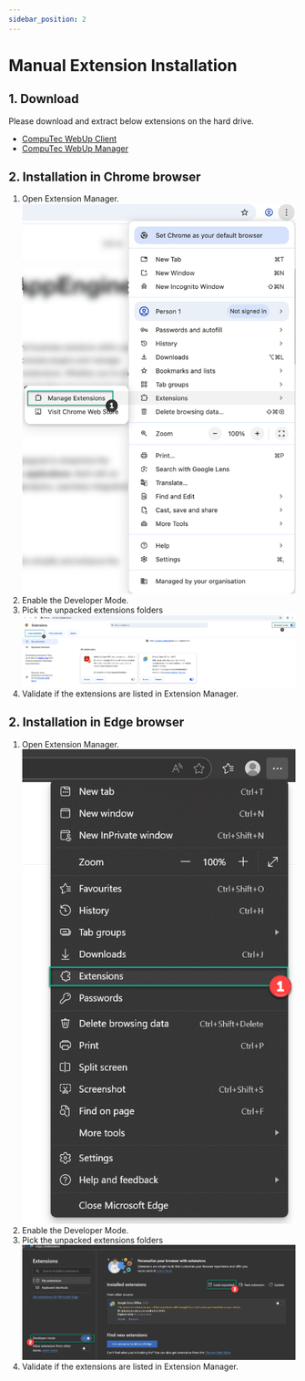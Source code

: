 ```yaml
---
sidebar_position: 2
---
```

# Manual Extension Installation

## 1. Download

Please download and extract below extensions on the hard drive.

- [CompuTec WebUp Client](https://download.computec.one/software/appengine/plugins/webup/extensions/chromium/CompuTecWebUpClient_3.0.0.zip)
- [CompuTec WebUp Manager](https://download.computec.one/software/appengine/plugins/webup/extensions/chromium/CompuTecWebUpManager_3.0.0.zip)

## 2. Installation in Chrome browser

1. Open Extension Manager.
![Open Extension](./media/chrome_manager_open.png)
2. Enable the Developer Mode.
3. Pick the unpacked extensions folders
![Open Extension](./media/chrome_manager.png)
4. Validate if the extensions are listed in Extension Manager.

## 2. Installation in Edge browser

1. Open Extension Manager.
![Open Extension](./media/edge_manager_open.png)
2. Enable the Developer Mode.
3. Pick the unpacked extensions folders
![Open Extension](./media/edge_manager.png)
4. Validate if the extensions are listed in Extension Manager.
